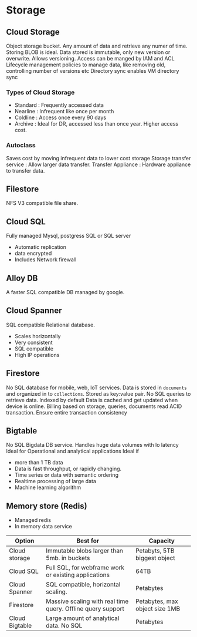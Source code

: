 # Storage

## Cloud Storage
Object storage bucket. Any amount of data and retrieve any numer of time. 
Storing BLOB is ideal.  Data stored is immutable, only new version or overwrite.
Allows versioning. 
Access can be manged by IAM and ACL
Lifecycle management policies to manage data, like removing old, controlling number of versions etc
Directory sync enables VM directory sync

### Types of Cloud Storage
- Standard : Frequently accessed data
- Nearline : Infrequent like once per month
- Coldline : Access once every 90 days
- Archive : Ideal for DR, accessed less than once year. Higher access cost.

### Autoclass
Saves cost by moving infrequent data to lower cost storage
Storage transfer service : Allow larger data transfer.
Transfer Appliance : Hardware appliance to transfer data.

## Filestore
NFS V3 compatible file share.

## Cloud SQL
Fully managed Mysql, postgress SQL or SQL server 
- Automatic replication
- data encrypted 
- Includes Network firewall

## Alloy DB
A faster SQL compatible DB managed by google.

## Cloud Spanner
SQL compatible Relational database. 
- Scales horizontally
- Very consistent
- SQL compatible
- High IP operations 

## Firestore
No SQL database for mobile, web, IoT services.  Data is stored in `documents` and organized in to `collections`. 
Stored as key:value pair. No SQL queries to retrieve data.
Indexed by default
Data is cached and get updated when device is online. 
Billing based on storage, queries, documents read
ACID transaction. Ensure entire transaction consistency

## Bigtable
No SQL Bigdata DB service. Handles huge data volumes with lo latency
Ideal for Operational and analytical applications 
Ideal if
- more than 1 TB data
- Data is fast throughput, or rapidly changing.
- Time series or data with semantic ordering
- Realtime processing of large data
- Machine learning algorithm

## Memory store (Redis)
- Managed redis
- In memory data service

| Option     | Best for | Capacity |
| ------------- | ------------- |------------- |
| Cloud storage  | Immutable blobs larger than 5mb. in buckets  |Petabyts, 5TB biggest object  |
| Cloud SQL  |Full SQL, for webframe work or existing applications |64TB  |
| Cloud Spanner  | SQL compatible, horizontal scaling.  |Petabytes  |
| Firestore  | Massive scaling with real time query. Offline query support  |Petabytes, max object size 1MB |
| Cloud Bigtable  | Large amount of analytical data. No SQL  |Petabytes  |
